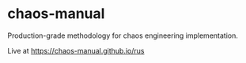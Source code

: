 # chaos-manual
Production-grade methodology for chaos engineering implementation.

Live at https://chaos-manual.github.io/rus
